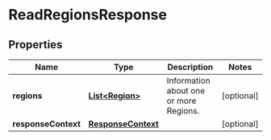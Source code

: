 

# ReadRegionsResponse


## Properties

| Name | Type | Description | Notes |
|------------ | ------------- | ------------- | -------------|
|**regions** | [**List&lt;Region&gt;**](Region.md) | Information about one or more Regions. |  [optional] |
|**responseContext** | [**ResponseContext**](ResponseContext.md) |  |  [optional] |



